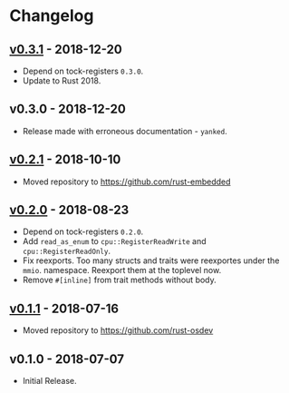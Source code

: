 # Changelog

## [v0.3.1] - 2018-12-20

- Depend on tock-registers `0.3.0`.
- Update to Rust 2018.

## v0.3.0 - 2018-12-20

- Release made with erroneous documentation - `yanked`.

## [v0.2.1] - 2018-10-10

- Moved repository to https://github.com/rust-embedded

## [v0.2.0] - 2018-08-23

- Depend on tock-registers `0.2.0`.
- Add `read_as_enum` to `cpu::RegisterReadWrite` and `cpu::RegisterReadOnly`.
- Fix reexports. Too many structs and traits were reexportes under the `mmio`.
  namespace. Reexport them at the toplevel now.
- Remove `#[inline]` from trait methods without body.

## [v0.1.1] - 2018-07-16

- Moved repository to https://github.com/rust-osdev

## v0.1.0 - 2018-07-07

- Initial Release.

[v0.1.1]: https://github.com/rust-embedded/register-rs/compare/v0.1.0...v0.1.1
[v0.2.0]: https://github.com/rust-embedded/register-rs/compare/v0.1.1...v0.2.0
[v0.2.1]: https://github.com/rust-embedded/register-rs/compare/v0.2.0...v0.2.1
[v0.3.1]: https://github.com/rust-embedded/register-rs/compare/v0.2.1...v0.3.1
